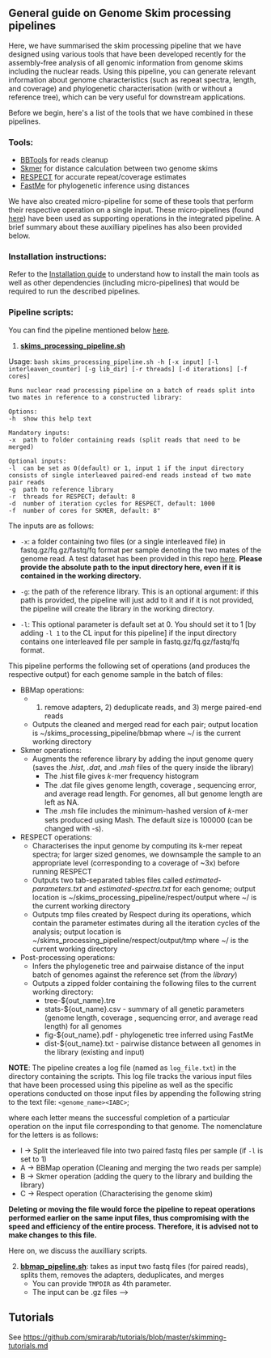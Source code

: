 ## General guide on Genome Skim processing pipelines 

Here, we have summarised the skim processing pipeline that we have designed using various tools that have been developed recently for the assembly-free analysis of all genomic information from genome skims including the nuclear reads. Using this pipeline, you can generate relevant information about genome characteristics (such as repeat spectra, length, and coverage) and phylogenetic characterisation (with or without a reference tree), which can be very useful for downstream applications.

Before we begin, here's a list of the tools that we have combined in these pipelines. 

### Tools:

* [BBTools](https://sourceforge.net/projects/bbmap/) for reads cleanup
* [Skmer](https://github.com/shahab-sarmashghi/Skmer) for distance calculation between two genome skims
* [RESPECT](https://github.com/shahab-sarmashghi/RESPECT) for accurate repeat/coverage estimates
* [FastMe](http://www.atgc-montpellier.fr/fastme/) for phylogenetic inference using distances

We have also created micro-pipeline for some of these tools that perform their respective operation on a single input. These micro-pipelines (found [here](https://github.com/smirarab/skimming_scripts)) have been used as supporting operations in the integrated pipeline. A brief summary about these auxilliary pipelines has also been provided below.

### Installation instructions:

Refer to the [Installation guide](https://github.com/smirarab/skimming_scripts/blob/master/Installation_guide.md) to understand how to install the main tools as well as other dependencies (including micro-pipelines) that would be required to run the described pipelines.

### Pipeline scripts:

You can find the pipeline mentioned below [here](https://github.com/smirarab/skimming_scripts).

1. [**skims_processing_pipeline.sh**](https://github.com/smirarab/skimming_scripts/blob/master/skims_processing_pipeline.sh)

Usage: ``bash skims_processing_pipeline.sh -h [-x input] [-l interleaven_counter] [-g lib_dir] [-r threads] [-d iterations] [-f cores]``

``Runs nuclear read processing pipeline on a batch of reads split into two mates in reference to a constructed library:``
    
    Options:
    -h  show this help text
   
    Mandatory inputs:
    -x  path to folder containing reads (split reads that need to be merged)
    
    Optional inputs:
    -l  can be set as 0(default) or 1, input 1 if the input directory consists of single interleaved paired-end reads instead of two mate pair reads
    -g  path to reference library
    -r  threads for RESPECT; default: 8
    -d  number of iteration cycles for RESPECT, default: 1000
    -f  number of cores for SKMER, default: 8"

The inputs are as follows:

* `-x`: a folder containing two files (or a single interleaved file) in fastq.gz/fq.gz/fastq/fq format per sample denoting the two mates of the genome read. A test dataset has been provided in this repo [here](https://github.com/smirarab/skimming_scripts/tree/master/test/skims). **Please provide the absolute path to the input directory here, even if it is contained in the working directory.** 

* `-g`: the path of the reference library. This is an optional argument: if this path is provided, the pipeline will just add to it and if it is not provided, the pipeline will create the library in the working directory. 

* `-l`: This optional parameter is default set at 0. You should set it to 1 [by adding `-l 1` to the CL input for this pipeline] if the input directory contains one interleaved file per sample in fastq.gz/fq.gz/fastq/fq format. 

This pipeline performs the following set of operations (and produces the respective output) for each genome sample in the batch of files:

* BBMap operations: 
    * 1) remove adapters, 2) deduplicate reads, and 3) merge paired-end reads
    * Outputs the cleaned and merged read for each pair; output location is ~/skims_processing_pipeline/bbmap where ~/ is the current working directory
* Skmer operations:
    * Augments the reference library by adding the input genome query (saves the *.hist*, *.dat*, and *.msh* files of the query inside the library)
        * The .hist file gives 𝑘-mer frequency histogram
        * The .dat file gives genome length, coverage , sequencing error, and average read length. For genomes, all but genome length are left as NA.
        * The .msh file includes the minimum-hashed version of 𝑘-mer sets produced using Mash. The default size is 100000 (can be changed with -s).
* RESPECT operations:
    *   Characterises the input genome by computing its k-mer repeat spectra; for larger sized genomes, we downsample the sample to an appropriate level (corresponding to a coverage of ~3x) before running RESPECT
    *   Outputs two tab-separated tables files called *estimated-parameters.txt* and *estimated-spectra.txt* for each genome; output location is ~/skims_processing_pipeline/respect/output where ~/ is the current working directory
    *   Outputs tmp files created by Respect during its operations, which contain the parameter estimates during all the iteration cycles of the analysis; output location is ~/skims_processing_pipeline/respect/output/tmp where ~/ is the current working directory 
*   Post-processing operations:
    *   Infers the phylogenetic tree and pairwaise distance of the input batch of genomes against the reference set (from the *library*)
    *   Outputs a zipped folder containing the following files to the current working directory:
        *   tree-${out_name}.tre 
        *   stats-${out_name}.csv - summary of all genetic parameters (genome length, coverage , sequencing error, and average read length) for all genomes
        *   fig-${out_name}.pdf - phylogenetic tree inferred using FastMe
        *   dist-${out_name}.txt - pairwise distance between all genomes in the library (existing and input)

**NOTE**: The pipeline creates a log file (named as `log_file.txt`) in the directory containing the scripts. This log file tracks the various input files that have been processed using this pipeline as well as the specific operations conducted on those input files by appending the following string to the text file: `<genome_name><IABC>`; 

where each letter means the successful completion of a particular operation on the input file corresponding to that genome. The nomenclature for the letters is as follows:

* I -> Split the interleaved file into two paired fastq files per sample (if `-l` is set to 1)
* A -> BBMap operation (Cleaning and merging the two reads per sample)
* B -> Skmer operation (adding the query to the library and building the library)
* C -> Respect operation (Characterising the genome skim)

**Deleting or moving the file would force the pipeline to repeat operations performed earlier on the same input files, thus compromising with the speed and efficiency of the entire process. Therefore, it is advised not to make changes to this file.**

Here on, we discuss the auxilliary scripts.

2. [**bbmap_pipeline.sh**](https://github.com/smirarab/skimming_scripts/blob/master/bbmap_pipeline.sh): takes as input two fastq files (for paired reads), splits them, removes the adapters, deduplicates, and merges
	* You can provide `TMPDIR` as 4th parameter. 
	* The input can be .gz files -->


<!-- 
## Installations

1. Install conda env:

~~~bash
conda env create -f environment.yml
~~~

2. RESPECT (also covered in the [installation guide](https://github.com/smirarab/skimming_scripts/blob/master/Installation_guide.md)) 

~~~bash
pushd ..
git clone https://github.com/shahab-sarmashghi/RESPECT.git
cd RESPECT/
python setup.py install
popd
~~~

3. Newick utilities (not necessary):

Download and install fromm https://anaconda.org/bioconda/newick_utils/1.6/download/linux-64/newick_utils-1.6-hec16e2b_5.tar.bz2

4. Note: FastME is already made available but can also be downloaded directly

```bash
wget http://www.atgc-montpellier.fr/download/sources/fastme/fastme-2.1.5.tar.gz
tar xvfz fastme-2.1.5.tar.gz
chmod +x fastme-2.1.5/binaries/fastme-2.1.5-linux64 ## Change "linux64" at the end if using other platforms (osx or windows).
./fastme-2.1.5/binaries/fastme-2.1.5-linux64 -h
```
<!-- 
<!-- 
## Scripts

* [bbmap_pipeline.sh](bbmap_pipeline.sh): takes as input two fastq files (for paired reads), splits them, removes the adapters, deduplicates, and merges
	* You can provide `TMPDIR` as 4th parameter. 
	* The input can be .gz files -->
<!-- 
* `submit*`: these scripts are used to submit jobs. Others can use them to with minimal changes
	* For [submit-calab-skmer.sh](submit-calab-skmer.sh), note that it purposefully uses fewer cores than available because of memory issues -->

<!-- * [submit-calab-analyzetrees.sh](submit-calab-analyzetrees.sh): a post skmer script that makes a tree, format files, and makes some figures.  -->

## Tutorials

See https://github.com/smirarab/tutorials/blob/master/skimming-tutorials.md
